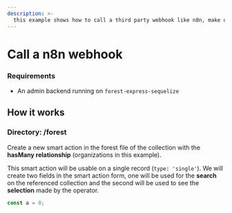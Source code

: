 ```yaml
---
description: >-
  this example shows how to call a third party webhook like n8n, make or zapier…
---
```


# Call a n8n webhook

### Requirements

* An admin backend running on `forest-express-sequelize`

## How it works

### Directory: **/forest**

Create a new smart action in the forest file of the collection with the **hasMany relationship** (organizations in this example).

This smart action will be usable on a single record (`type: 'single'`). We will create two fields in the smart action form, one will be used for the **search** on the referenced collection and the second will be used to see the **selection** made by the operator.

```javascript
const a = 0;
```